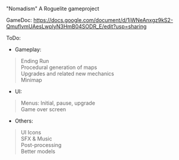 "Nomadism" 
A Roguelite gameproject

GameDoc: https://docs.google.com/document/d/1jWNeAnxgz9kS2-QmuflvmUAesLwplyN3HmB04SODR_E/edit?usp=sharing

ToDo:

- Gameplay:
> Ending Run <br>
> Procedural generation of maps<br>
> Upgrades and related new mechanics<br>
> Minimap<br>

- UI:
> Menus: Initial, pause, upgrade<br>
> Game over screen<br>

- Others:
> UI Icons<br>
> SFX & Music<br>
> Post-processing<br>
> Better models<br>
